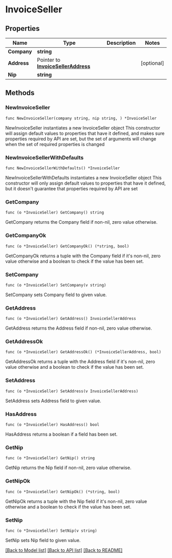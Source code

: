 # InvoiceSeller

## Properties

Name | Type | Description | Notes
------------ | ------------- | ------------- | -------------
**Company** | **string** |  | 
**Address** | Pointer to [**InvoiceSellerAddress**](InvoiceSellerAddress.md) |  | [optional] 
**Nip** | **string** |  | 

## Methods

### NewInvoiceSeller

`func NewInvoiceSeller(company string, nip string, ) *InvoiceSeller`

NewInvoiceSeller instantiates a new InvoiceSeller object
This constructor will assign default values to properties that have it defined,
and makes sure properties required by API are set, but the set of arguments
will change when the set of required properties is changed

### NewInvoiceSellerWithDefaults

`func NewInvoiceSellerWithDefaults() *InvoiceSeller`

NewInvoiceSellerWithDefaults instantiates a new InvoiceSeller object
This constructor will only assign default values to properties that have it defined,
but it doesn't guarantee that properties required by API are set

### GetCompany

`func (o *InvoiceSeller) GetCompany() string`

GetCompany returns the Company field if non-nil, zero value otherwise.

### GetCompanyOk

`func (o *InvoiceSeller) GetCompanyOk() (*string, bool)`

GetCompanyOk returns a tuple with the Company field if it's non-nil, zero value otherwise
and a boolean to check if the value has been set.

### SetCompany

`func (o *InvoiceSeller) SetCompany(v string)`

SetCompany sets Company field to given value.


### GetAddress

`func (o *InvoiceSeller) GetAddress() InvoiceSellerAddress`

GetAddress returns the Address field if non-nil, zero value otherwise.

### GetAddressOk

`func (o *InvoiceSeller) GetAddressOk() (*InvoiceSellerAddress, bool)`

GetAddressOk returns a tuple with the Address field if it's non-nil, zero value otherwise
and a boolean to check if the value has been set.

### SetAddress

`func (o *InvoiceSeller) SetAddress(v InvoiceSellerAddress)`

SetAddress sets Address field to given value.

### HasAddress

`func (o *InvoiceSeller) HasAddress() bool`

HasAddress returns a boolean if a field has been set.

### GetNip

`func (o *InvoiceSeller) GetNip() string`

GetNip returns the Nip field if non-nil, zero value otherwise.

### GetNipOk

`func (o *InvoiceSeller) GetNipOk() (*string, bool)`

GetNipOk returns a tuple with the Nip field if it's non-nil, zero value otherwise
and a boolean to check if the value has been set.

### SetNip

`func (o *InvoiceSeller) SetNip(v string)`

SetNip sets Nip field to given value.



[[Back to Model list]](../README.md#documentation-for-models) [[Back to API list]](../README.md#documentation-for-api-endpoints) [[Back to README]](../README.md)


